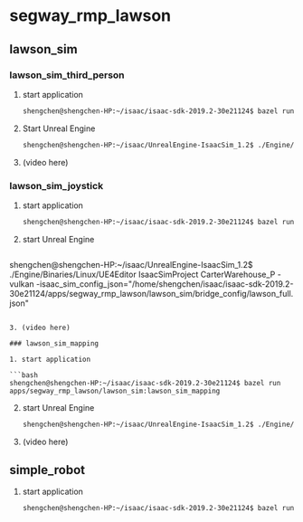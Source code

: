 # segway_rmp_lawson

## lawson_sim

### lawson_sim_third_person

1. start application

   ```bash
   shengchen@shengchen-HP:~/isaac/isaac-sdk-2019.2-30e21124$ bazel run apps/segway_rmp_lawson/lawson_sim:lawson_sim -- --config="apps/assets/maps/carter_warehouse_p.config.json" --graph="apps/assets/maps/carter_warehouse_p.graph.json"
   ```

   

2. Start Unreal Engine

   ```bash
   shengchen@shengchen-HP:~/isaac/UnrealEngine-IsaacSim_1.2$ ./Engine/Binaries/Linux/UE4Editor IsaacSimProject CarterWarehouse_P -vulkan -isaac_sim_config_json="/home/shengchen/isaac/isaac-sdk-2019.2-30e21124/apps/segway_rmp_lawson/lawson_sim/bridge_config/lawson_full.json"
   ```

3. (video here)

### lawson_sim_joystick

1. start application

   ```bash
   shengchen@shengchen-HP:~/isaac/isaac-sdk-2019.2-30e21124$ bazel run apps/segway_rmp_lawson/lawson_sim:lawson_sim -- --config="apps/assets/maps/carter_warehouse_p.config.json" --graph="apps/assets/maps/carter_warehouse_p.graph.json"
   ```

2. start Unreal Engine

   ```bash
shengchen@shengchen-HP:~/isaac/UnrealEngine-IsaacSim_1.2$ ./Engine/Binaries/Linux/UE4Editor IsaacSimProject CarterWarehouse_P -vulkan -isaac_sim_config_json="/home/shengchen/isaac/isaac-sdk-2019.2-30e21124/apps/segway_rmp_lawson/lawson_sim/bridge_config/lawson_full.json"
   ```
   
3. (video here)

### lawson_sim_mapping

1. start application

   ```bash
   shengchen@shengchen-HP:~/isaac/isaac-sdk-2019.2-30e21124$ bazel run apps/segway_rmp_lawson/lawson_sim:lawson_sim_mapping
   ```

   

2. start Unreal Engine

   ```bash
   shengchen@shengchen-HP:~/isaac/UnrealEngine-IsaacSim_1.2$ ./Engine/Binaries/Linux/UE4Editor IsaacSimProject CarterWarehouse_P -vulkan -isaac_sim_config_json="/home/shengchen/isaac/isaac-sdk-2019.2-30e21124/apps/segway_rmp_lawson/lawson_sim/bridge_config/lawson_full.json"
   ```

3. (video here)

## simple_robot

1. start application

   ```bash
   shengchen@shengchen-HP:~/isaac/isaac-sdk-2019.2-30e21124$ bazel run apps/segway_rmp_lawson/simple_robot:simple_robot
   ```

   


